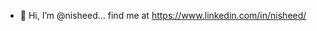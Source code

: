 - 👋 Hi, I’m @nisheed... find me at https://www.linkedin.com/in/nisheed/

<!---
nisheed/nisheed is a ✨ special ✨ repository because its `README.md` (this file) appears on your GitHub profile.
You can click the Preview link to take a look at your changes.
--->
